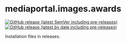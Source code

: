 # mediaportal.images.awards

[![GitHub release (latest SemVer including pre-releases)](https://img.shields.io/github/v/release/andrewjswan/mediaportal.images.awards?include_prereleases)](https://github.com/andrewjswan/mediaportal.images.awards/releases)
[![GitHub release (latest by date including pre-releases)](https://img.shields.io/github/downloads-pre/andrewjswan/mediaportal.images.awards/latest/total?label=release@downloads)](https://github.com/andrewjswan/mediaportal.images.awards/releases)

Installation files in releases.
